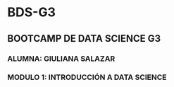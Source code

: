 # BDS-G3
## BOOTCAMP DE DATA SCIENCE G3
### ALUMNA: GIULIANA SALAZAR
### MODULO 1: INTRODUCCIÓN A DATA SCIENCE
